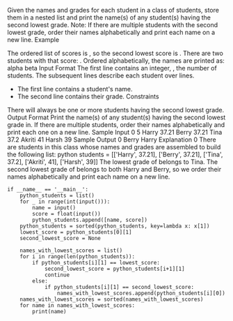 Given the names and grades for each student in a class of  students, store them in a nested list and print the name(s) of any student(s) having the second lowest grade.
Note: If there are multiple students with the second lowest grade, order their names alphabetically and print each name on a new line.
Example

The ordered list of scores is , so the second lowest score is . There are two students with that score: . Ordered alphabetically, the names are printed as:
alpha
beta
Input Format
The first line contains an integer, , the number of students.
The  subsequent lines describe each student over  lines.
- The first line contains a student's name.
- The second line contains their grade.
Constraints

There will always be one or more students having the second lowest grade.
Output Format
Print the name(s) of any student(s) having the second lowest grade in. If there are multiple students, order their names alphabetically and print each one on a new line.
Sample Input 0
5
Harry
37.21
Berry
37.21
Tina
37.2
Akriti
41
Harsh
39
Sample Output 0
Berry
Harry
Explanation 0
There are  students in this class whose names and grades are assembled to build the following list:
python students = [['Harry', 37.21], ['Berry', 37.21], ['Tina', 37.2], ['Akriti', 41], ['Harsh', 39]]
The lowest grade of  belongs to Tina. The second lowest grade of  belongs to both Harry and Berry, so we order their names alphabetically and print each name on a new line.

```
if __name__ == '__main__':
    python_students = list()
    for _ in range(int(input())):
        name = input()
        score = float(input())
        python_students.append([name, score])
    python_students = sorted(python_students, key=lambda x: x[1])
    lowest_score = python_students[0][1]
    second_lowest_score = None
    
    names_with_lowest_scores = list()
    for i in range(len(python_students)):
        if python_students[i][1] == lowest_score:
            second_lowest_score = python_students[i+1][1]
            continue
        else:
            if python_students[i][1] == second_lowest_score:
                names_with_lowest_scores.append(python_students[i][0])
    names_with_lowest_scores = sorted(names_with_lowest_scores)
    for name in names_with_lowest_scores:
        print(name)

```
